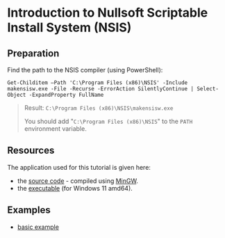 # Introduction to Nullsoft Scriptable Install System (NSIS)

## Preparation

Find the path to the NSIS compiler (using PowerShell):

```
Get-Childitem –Path 'C:\Program Files (x86)\NSIS' -Include  makensisw.exe -File -Recurse -ErrorAction SilentlyContinue | Select-Object -ExpandProperty FullName 
```

> Result: `C:\Program Files (x86)\NSIS\makensisw.exe`
>
> You should add "`C:\Program Files (x86)\NSIS`" to the `PATH` environment variable.

## Resources

The application used for this tutorial is given here:

* the [source code](applications/nsis_app.c) - compiled using [MinGW](https://www.mingw-w64.org/).
* the [executable](applications/nsis_app.exe) (for Windows 11 amd64).

## Examples

* [basic example](installer-1)

